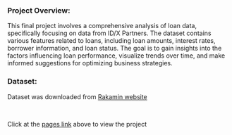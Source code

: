 ### Project Overview:
This final project involves a comprehensive analysis of loan data, specifically focusing on data from ID/X Partners. The dataset contains various features related to loans, including loan amounts, interest rates, borrower information, and loan status. The goal is to gain insights into the factors influencing loan performance, visualize trends over time, and make informed suggestions for optimizing business strategies.

### Dataset:
Dataset was downloaded from [Rakamin website](https://rakamin-lms.s3.ap-southeast-1.amazonaws.com/vix-assets/idx-partners/loan_data_2007_2014.csv)

<br>

Click at the [pages link](https://muhammad-zulfikar.github.io/idx_finalproject) above to view the project
